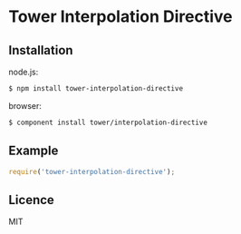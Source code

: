 # Tower Interpolation Directive

## Installation

node.js:

```bash
$ npm install tower-interpolation-directive
```

browser:

```bash
$ component install tower/interpolation-directive
```

## Example

```js
require('tower-interpolation-directive');
```

## Licence

MIT